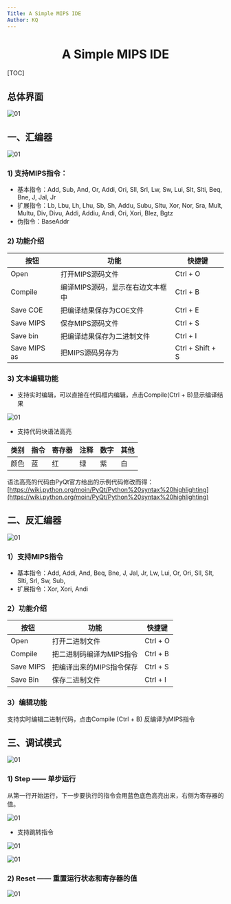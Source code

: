 ```yaml
---
Title: A Simple MIPS IDE
Author: KQ
---
```



# <center> A Simple MIPS IDE </center>

[TOC]

## 总体界面

![01](pic/01.png)

## 一、汇编器

![01](pic/03.png)

### 1) 支持MIPS指令：

- 基本指令：Add, Sub, And, Or, Addi, Ori, Sll, Srl, Lw, Sw, Lui, Slt, Slti, Beq, Bne, J, Jal, Jr
- 扩展指令：Lb, Lbu, Lh, Lhu, Sb, Sh, Addu, Subu, Sltu, Xor, Nor, Sra, Mult, Multu, Div, Divu, Addi, Addiu, Andi, Ori, Xori, Blez, Bgtz
- 伪指令：BaseAddr

### 2) 功能介绍

| 按钮           | 功能                 | 快捷键              |
| ------------ | ------------------ | ---------------- |
| Open         | 打开MIPS源码文件         | Ctrl + O         |
| Compile      | 编译MIPS源码，显示在右边文本框中 | Ctrl + B         |
| Save COE     | 把编译结果保存为COE文件      | Ctrl + E         |
| Save MIPS    | 保存MIPS源码文件         | Ctrl + S         |
| Save bin     | 把编译结果保存为二进制文件      | Ctrl + I         |
| Save MIPS as | 把MIPS源码另存为         | Ctrl + Shift + S |

### 3) 文本编辑功能

- 支持实时编辑，可以直接在代码框内编辑，点击Compile(Ctrl + B)显示编译结果

![01](pic/04.png)

-  支持代码块语法高亮

| 类别   | 指令   | 寄存器  | 注释   | 数字   | 其他   |
| ---- | ---- | ---- | ---- | ---- | ---- |
| 颜色   | 蓝    | 红    | 绿    | 紫    | 白    |

语法高亮的代码由PyQt官方给出的示例代码修改而得：[https://wiki.python.org/moin/PyQt/Python%20syntax%20highlighting](https://wiki.python.org/moin/PyQt/Python%20syntax%20highlighting)

## 二、反汇编器

![01](pic/05.png)

### 1）支持MIPS指令

- 基本指令：Add, Addi, And, Beq, Bne, J, Jal, Jr, Lw, Lui, Or, Ori, Sll, Slt, Slti, Srl, Sw, Sub,
- 扩展指令：Xor, Xori, Andi

### 2）功能介绍

| 按钮        | 功能             | 快捷键      |
| --------- | -------------- | -------- |
| Open      | 打开二进制文件        | Ctrl + O |
| Compile   | 把二进制码编译为MIPS指令 | Ctrl + B |
| Save MIPS | 把编译出来的MIPS指令保存 | Ctrl + S |
| Save Bin  | 保存二进制文件        | Ctrl + I |

### 3）编辑功能

支持实时编辑二进制代码，点击Compile (Ctrl + B) 反编译为MIPS指令

##  三、调试模式

![01](pic/06.png)

### 1) Step —— 单步运行
  从第一行开始运行，下一步要执行的指令会用蓝色底色高亮出来，右侧为寄存器的值。

![01](pic/07.png)

- 支持跳转指令

![01](pic/08.png)

![01](pic/09.png)

### 2) Reset —— 重置运行状态和寄存器的值

![01](pic/10.png)

